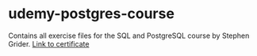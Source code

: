 # udemy-postgres-course

Contains all exercise files for the SQL and PostgreSQL course by Stephen Grider. [Link to certificate](https://ude.my/UC-228972fb-fd4e-4a60-94ac-f80c905d961b/)
